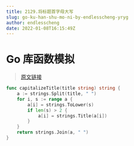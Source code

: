 ```yaml
---
title: 2129.将标题首字母大写
slug: go-ku-han-shu-mo-ni-by-endlesscheng-yryg
author: endlesscheng
date: 2022-01-08T16:15:49Z
---
```

# Go 库函数模拟
 
> [原文链接](https://leetcode.cn/problems/capitalize-the-title/solution/go-ku-han-shu-mo-ni-by-endlesscheng-yryg)
```go
func capitalizeTitle(title string) string {
	a := strings.Split(title, " ")
	for i, s := range a {
		a[i] = strings.ToLower(s)
		if len(s) > 2 {
			a[i] = strings.Title(a[i])
		}
	}
	return strings.Join(a, " ")
}
```
